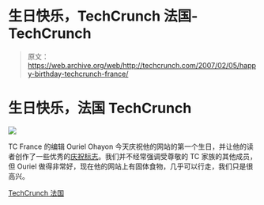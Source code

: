 # 生日快乐，TechCrunch 法国-TechCrunch

> 原文：<https://web.archive.org/web/http://techcrunch.com/2007/02/05/happy-birthday-techcrunch-france/>

# 生日快乐，法国 TechCrunch

![](img/7f3a55de3af3115c6d2f30fa9da26e36.png)

TC France 的编辑 Ouriel Ohayon 今天庆祝他的网站的第一个生日，并让他的读者创作了一些优秀的[庆祝标志](https://web.archive.org/web/20201202132645/http://www.flickr.com/photos/ouriel/tags/techcrunchfrance01/)。我们并不经常强调受尊敬的 TC 家族的其他成员，但 Ouriel 做得非常好，现在他的网站上有固体食物，几乎可以行走，我们只是很高兴。

[TechCrunch 法国](https://web.archive.org/web/20201202132645/http://fr.beta.techcrunch.com/)